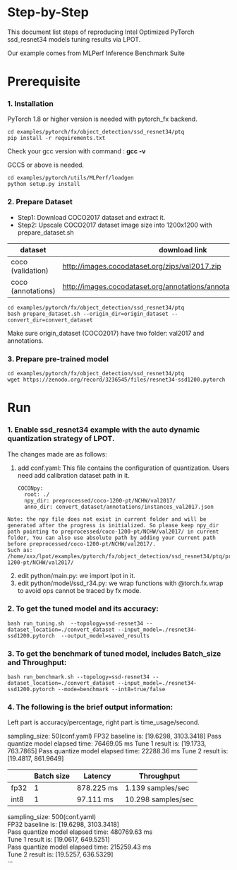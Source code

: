 Step-by-Step
============

This document list steps of reproducing Intel Optimized PyTorch ssd_resnet34 models tuning results via LPOT.

Our example comes from MLPerf Inference Benchmark Suite


# Prerequisite

### 1. Installation

PyTorch 1.8 or higher version is needed with pytorch_fx backend.

  ```shell
  cd examples/pytorch/fx/object_detection/ssd_resnet34/ptq
  pip install -r requirements.txt
  ```

Check your gcc version with command : **gcc -v**

GCC5 or above is needed.

  ```shell
  cd examples/pytorch/utils/MLPerf/loadgen
  python setup.py install
  ```

### 2. Prepare Dataset

- Step1: Download COCO2017 dataset and extract it.
- Step2: Upscale COCO2017 dataset image size into 1200x1200 with prepare_dataset.sh

| dataset | download link | 
| ---- | ---- | 
| coco (validation) | http://images.cocodataset.org/zips/val2017.zip | 
| coco (annotations) | http://images.cocodataset.org/annotations/annotations_trainval2017.zip |

  ```shell
  cd examples/pytorch/fx/object_detection/ssd_resnet34/ptq
  bash prepare_dataset.sh --origin_dir=origin_dataset --convert_dir=convert_dataset
  ```
  Make sure origin_dataset (COCO2017) have two folder: val2017 and annotations.


### 3. Prepare pre-trained model

  ```shell
  cd examples/pytorch/fx/object_detection/ssd_resnet34/ptq
  wget https://zenodo.org/record/3236545/files/resnet34-ssd1200.pytorch
  ```

# Run

### 1. Enable ssd_resnet34 example with the auto dynamic quantization strategy of LPOT.

  The changes made are as follows:
  1. add conf.yaml:
    This file contains the configuration of quantization. Users need add calibration dataset path in it.
        ```
        COCONpy:
          root: ./
          npy_dir: preprocessed/coco-1200-pt/NCHW/val2017/
          anno_dir: convert_dataset/annotations/instances_val2017.json
        ```
    Note: the npy file does not exist in current folder and will be generated after the progress is initialized. So please keep npy_dir path pointing to preprocessed/coco-1200-pt/NCHW/val2017/ in current folder, You can also use absolute path by adding your current path before preprocessed/coco-1200-pt/NCHW/val2017/.
    Such as: /home/xxx/lpot/examples/pytorch/fx/object_detection/ssd_resnet34/ptq/preprocessed/coco-1200-pt/NCHW/val2017/
  2. edit python/main.py:
    we import lpot in it.
  3. edit python/model/ssd_r34.py:
    we wrap functions with @torch.fx.wrap to avoid ops cannot be traced by fx mode.

### 2. To get the tuned model and its accuracy: 

    bash run_tuning.sh  --topology=ssd-resnet34 --dataset_location=./convert_dataset --input_model=./resnet34-ssd1200.pytorch  --output_model=saved_results

### 3. To get the benchmark of tuned model, includes Batch_size and Throughput: 

    bash run_benchmark.sh --topology=ssd-resnet34 --dataset_location=./convert_dataset --input_model=./resnet34-ssd1200.pytorch --mode=benchmark --int8=true/false

### 4. The following is the brief output information:

Left part is accuracy/percentage, right part is time_usage/second.

sampling_size: 50(conf.yaml)
FP32 baseline is: [19.6298, 3103.3418]
Pass quantize model elapsed time: 76469.05 ms
Tune 1 result is: [19.1733, 763.7865]
Pass quantize model elapsed time: 22288.36 ms
Tune 2 result is: [19.4817, 861.9649]

|       | Batch size | Latency | Throughput |
| ----- | ---------- | ------- | ----------- |
| fp32  | 1 | 878.225 ms | 1.139 samples/sec |
| int8  | 1 |  97.111 ms | 10.298 samples/sec |

sampling_size: 500(conf.yaml)  
FP32 baseline is: [19.6298, 3103.3418]  
Pass quantize model elapsed time: 480769.63 ms  
Tune 1 result is: [19.0617, 649.5251]  
Pass quantize model elapsed time: 215259.43 ms  
Tune 2 result is: [19.5257, 636.5329]  
···  
